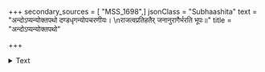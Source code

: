 +++
secondary_sources = [ "MSS_1698",]
jsonClass = "Subhaashita"
text = "अन्दोऽप्यन्योक्तपथो दण्डधृगन्योपचरणीयः।  \nराजत्वप्रतिहतैर् जनानुरागैर्भरति भूपः॥"
title = "अन्दोऽप्यन्योक्तपथो"

+++

<details><summary>Text</summary>

अन्दोऽप्यन्योक्तपथो दण्डधृगन्योपचरणीयः।  
राजत्वप्रतिहतैर् जनानुरागैर्भरति भूपः॥
</details>
